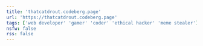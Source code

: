 ```yaml
---
title: 'thatcatdrout.codeberg.page'
url: 'https://thatcatdrout.codeberg.page'
tags: ['web developer' 'gamer' 'coder' 'ethical hacker' 'meme stealer']
nsfw: false
rss: false
---
```

